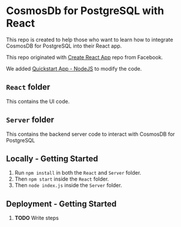 # CosmosDb for PostgreSQL with React

This repo is created to help those who want to learn how to integrate CosmosDB for PostgreSQL into their React app. 

This repo originated with [Create React App](https://github.com/facebook/create-react-app) repo from Facebook.

We added [Quickstart App - NodeJS](https://learn.microsoft.com/en-us/azure/cosmos-db/postgresql/quickstart-app-stacks-nodejs) to modify the code.


## `React` folder
This contains the UI code.

## `Server` folder
This contains the backend server code to interact with CosmosDB for PostgreSQL

## **Locally** - Getting Started
1. Run `npm install` in both the `React` and `Server` folder.
1. Then `npm start` inside the `React` folder.
2. Then `node index.js` inside the `Server` folder.

## **Deployment** - Getting Started
1. **TODO** Write steps



